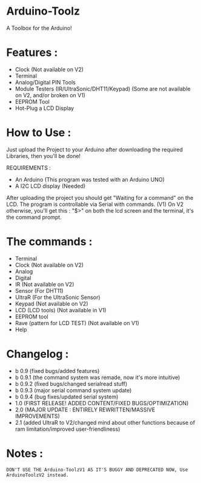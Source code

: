 # Arduino-Toolz
 A Toolbox for the Arduino!

# Features :

 - Clock (Not available on V2)
 - Terminal
 - Analog/Digital PIN Tools
 - Module Testers (IR/UltraSonic/DHT11/Keypad) (Some are not available on V2, and/or broken on V1)
 - EEPROM Tool
 - Hot-Plug a LCD Display

 # How to Use :

Just upload the Project to your Arduino after downloading the required Libraries, then you'll be done!

 REQUIREMENTS :
 - An Arduino (This program was tested with an Arduino UNO)
 - A I2C LCD display (Needed)

After uploading the project you should get "Waiting for a command" on the LCD. The program is controllable via Serial with commands. (V1)
On V2 otherwise, you'll get this : "$>" on both the lcd screen and the terminal, it's the command prompt.

# The commands : 

 - Terminal
 - Clock (Not available on V2)
 - Analog
 - Digital
 - IR (Not available on V2)
 - Sensor (For DHT11) 
 - UltraR (For the UltraSonic Sensor)
 - Keypad (Not available on V2)
 - LCD (LCD tools) (Not available in V1)
 - EEPROM tool
 - Rave (pattern for LCD TEST) (Not available on V1)
 - Help
 
# Changelog :

 - b 0.9 (fixed bugs/added features)
 - b 0.9.1 (the command system was remade, now it's more intuitive)
 - b 0.9.2 (fixed bugs/changed serialread stuff)
 - b 0.9.3 (major serial command system update)
 - b 0.9.4 (bug fixes/updated serial system)
 - 1.0 (FIRST RELEASE! ADDED CONTENT/FIXED BUGS/OPTIMIZATION)
 - 2.0 (MAJOR UPDATE : ENTIRELY REWRITTEN/MASSIVE IMPROVEMENTS)
 - 2.1 (added UltraR to V2/changed mind about other functions because of ram limitation/improved user-friendliness)
 
# Notes :

	DON'T USE THE Arduino-ToolzV1 AS IT'S BUGGY AND DEPRECATED NOW, Use ArduinoToolzV2 instead.
